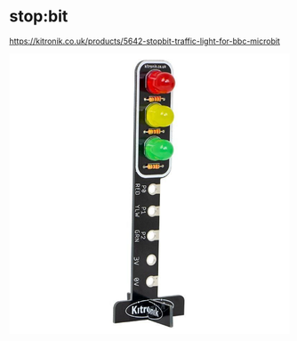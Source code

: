 # stop:bit

https://kitronik.co.uk/products/5642-stopbit-traffic-light-for-bbc-microbit

![Kitronik Traffic Light stop:bit](StopBit.jpg)
